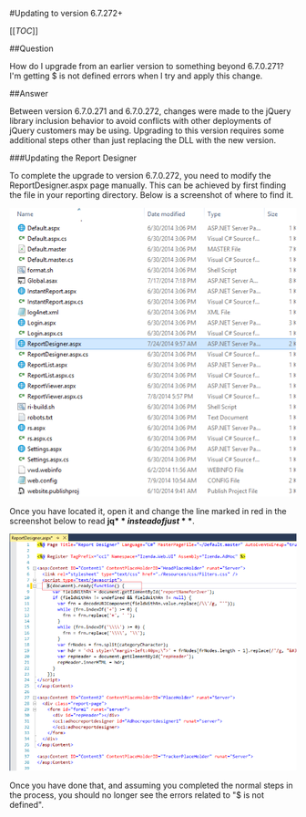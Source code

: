 #Updating to version 6.7.272+

[[_TOC_]]

##Question

How do I upgrade from an earlier version to something beyond 6.7.0.271? I'm getting $ is not defined errors when I try and apply this change.

##Answer

Between version 6.7.0.271 and 6.7.0.272, changes were made to the jQuery library inclusion behavior to avoid conflicts with other deployments of jQuery customers may be using. Upgrading to this version requires some additional steps other than just replacing the DLL with the new version.

###Updating the Report Designer

To complete the upgrade to version 6.7.0.272, you need to modify the ReportDesigner.aspx page manually. This can be achieved by first finding the file in your reporting directory. Below is a screenshot of where to find it.

![](/UpdatingReportDesigner-for-Izenda-v6-7-272/report_designer.png)

Once you have located it, open it and change the line marked in red in the screenshot below to read **jq$** instead of just **$**.

![](/UpdatingReportDesigner-for-Izenda-v6-7-272/report_designer_3.png)

Once you have done that, and assuming you completed the normal steps in the process, you should no longer see the errors related to "$ is not defined".